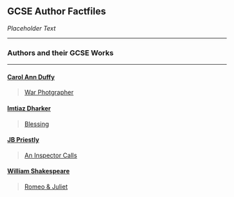 ## GCSE Author Factfiles

_Placeholder Text_

----------------------------------------------------------
### Authors and their GCSE Works
----------------------------------------------------------

#### [Carol Ann Duffy](https://pxld3l74.github.io/gcse.authors/carol-duffy)
>[War Photgrapher](https://pxld3l74.github.io/gcse.authors/war-photgrapher.md)

#### [Imtiaz Dharker](https://pxld3l74.github.io/gcse.authors/imtiaz-dharker.md)
>[Blessing](https://pxld3l74.github.io/gcse.authors/blessing.md)

#### [JB Priestly](https://pxld3l74.github.io/gcse.authors/jb-priestley.md)
>[An Inspector Calls](https://pxld3l74.github.io/gcse.authors/an-inspector-calls.md)

#### [William Shakespeare](https://pxld3l74.github.io/gcse.authors/shakespeare.md)
>[Romeo & Juliet](https://pxld3l74.github.io/gcse.authors/romeo-juliet.md)
